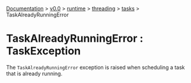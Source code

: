 [Documentation](/docs/documentation.md) >
 [v0.0](/docs/0.0/version.md) >
  [runtime](/docs/0.0/runtime/module.md) >
   [threading](/docs/0.0/runtime/threading/module.md) >
    [tasks](/docs/0.0/runtime/threading/tasks/module.md) >
     TaskAlreadyRunningError

# TaskAlreadyRunningError : TaskException

The `TaskAlreadyRunningError` exception is raised when scheduling a task that is already running.